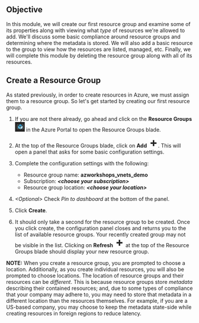 ## Objective
In this module, we will create our first resource group and examine some of its properties along with viewing what _type_ of resources we're allowed to add. We'll discuss some basic compliance around resource groups and determining where the metadata is stored.  We will also add a basic resource to the group to view how the resources are listed, managed, etc.  Finally, we will complete this module by deleting the resource group along with all of its resources.

## Create a Resource Group
As stated previously, in order to create resources in Azure, we must assign them to a resource group. So let's get started by creating our first resource group.

  1. If you are not there already, go ahead and click on the **Resource Groups** <img src="https://raw.githubusercontent.com/AzureWorkshops/images/master/icons_resource_groups.jpg" class="inline"/> in the Azure Portal to open the Resource Groups blade.

  2. At the top of the Resource Groups blade, click on **Add** <img src="https://raw.githubusercontent.com/AzureWorkshops/images/master/icons_add.jpg" class="inline"/>. This will open a panel that asks for some basic configuration settings.

  3. Complete the configuration settings with the following:

      * Resource group name: **azworkshops_vnets_demo**
      * Subscription: **_&lt;choose your subscription&gt;_**
      * Resource group location: **_&lt;choose your location&gt;_**

  4. _&lt;Optional&gt;_ Check _Pin to dashboard_ at the bottom of the panel.

  5. Click **Create**.

  6. It should only take a second for the resource group to be created.  Once you click create, the configuration panel closes and returns you to the list of available resource groups.  Your recently created group may not be visible in the list.  Clicking on **Refresh** <img src="https://raw.githubusercontent.com/AzureWorkshops/images/master/icons_add.jpg" class="inline"/> at the top of the Resource Groups blade should display your new resource group.

**NOTE:** When you create a resource group, you are prompted to choose a location. Additionally, as you create individual resources, you will also be prompted to choose locations. The location of resource groups and their resources can be _different_.  This is because resource groups store _metadata_ describing their contained resources; and, due to some types of compliance that your company may adhere to, you may need to store that metadata in a different location than the resources themselves.  For example, if you are a US-based company, you may choose to keep the metadata state-side while creating resources in foreign regions to reduce latency.

